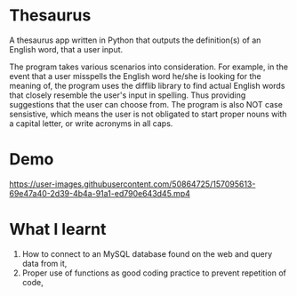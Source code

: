 # Thesaurus
A thesaurus app written in Python that outputs the definition(s) of an English word, that a user input.

The program takes various scenarios into consideration. For example, in the event that a user misspells the English word he/she is looking for the meaning of, the program uses the difflib library to find actual English words that closely resemble the user's input in spelling. Thus providing suggestions that the user can choose from. 
The program is also NOT case sensistive, which means the user is not obligated to start proper nouns with a capital letter, or write acronyms in all caps. 

# Demo 

https://user-images.githubusercontent.com/50864725/157095613-69e47a40-2d39-4b4a-91a1-ed790e643d45.mp4

# What I learnt 
1. How to connect to an MySQL database found on the web and query data from it,
2. Proper use of functions as good coding practice to prevent repetition of code, 
